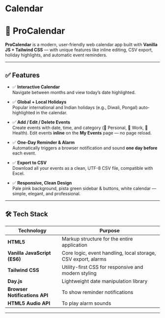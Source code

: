 # Calendar
# 📅 ProCalendar

**ProCalendar** is a modern, user-friendly web calendar app built with **Vanilla JS + Tailwind CSS** — with unique features like inline editing, CSV export, holiday highlights, and automatic event reminders.

---

## ✅ Features

- ✅ **Interactive Calendar**  
  Navigate between months and view today’s date highlighted.

- ✅ **Global + Local Holidays**  
  Popular international and Indian holidays (e.g., Diwali, Pongal) auto-highlighted in the calendar.

- ✅ **Add / Edit / Delete Events**  
  Create events with date, time, and category (🎉 Personal, 💼 Work, 💪 Health). Edit events **inline** on the **My Events** page — no page reload.

- ✅ **One-Day Reminder & Alarm**  
  Automatically triggers a browser notification and sound **one day before** each event.

- ✅ **Export to CSV**  
  Download all your events as a clean, UTF-8 CSV file, compatible with Excel.

- ✅ **Responsive, Clean Design**  
  Pale pink background, pista green sidebar & buttons, white calendar — simple, elegant, and professional.

---
## 🛠️ Tech Stack

| Technology   | Purpose                                      |
|--------------|----------------------------------------------|
| **HTML5**    | Markup structure for the entire application  |
| **Vanilla JavaScript (ES6)** | Core logic, event handling, local storage, CSV export, alarms |
| **Tailwind CSS** | Utility-first CSS for responsive and modern styling |
| **Day.js**   | Lightweight date manipulation library |
| **Browser Notifications API** | To show reminder notifications |
| **HTML5 Audio API** | To play alarm sounds |

---




